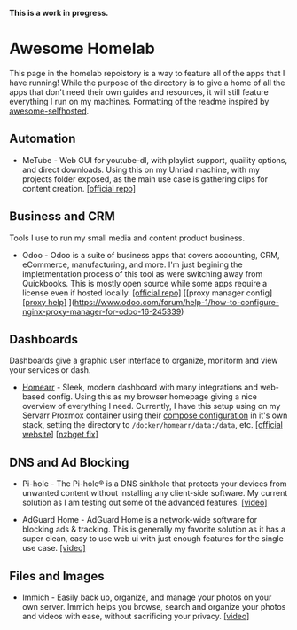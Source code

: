 **This is a work in progress.**

# Awesome Homelab

This page in the homelab repoistory is a way to feature all of the apps that I have running! While the purpose of the directory is to give a home of all the apps that don't need their own guides and resources, it will still feature everything I run on my machines. Formatting of the readme inspired by [awesome-selfhosted](https://github.com/awesome-selfhosted/awesome-selfhosted).

## Automation
* MeTube - Web GUI for youtube-dl, with playlist support, quaility options, and direct downloads. Using this on my Unriad machine, with my projects folder exposed, as the main use case is gathering clips for content creation. [[official repo]](https://github.com/alexta69/metube)

## Business and CRM
Tools I use to run my small media and content product business. 

* Odoo - Odoo is a suite of business apps that covers accounting, CRM, eCommerce, manufacturing, and more. I'm just begining the impletmentation process of this tool as were switching away from Quickbooks. This is mostly open source while some apps require a license even if hosted locally. [[official repo]](https://github.com/odoo/odoo) [[proxy manager config] [[proxy help]](https://github.com/odoo/odoo/issues/104597)
](https://www.odoo.com/forum/help-1/how-to-configure-nginx-proxy-manager-for-odoo-16-245339)

## Dashboards

Dashboards give a graphic user interface to organize, monitorm and view your services or dash.

* [Homearr](https://www.youtube.com/watch?v=A6vcTIzp_Ww) - Sleek, modern dashboard with many integrations and web-based config. Using this as my browser homepage giving a nice overview of everything I need. Currently, I have this setup using on my Servarr Proxmox container using their [compose configuration](https://homarr.dev/docs/getting-started/installation#-docker-compose) in it's own stack, setting the directory to ```/docker/homearr/data:/data```, etc. [[official website]](https://homarr.dev/) [[nzbget fix]](https://github.com/ajnart/homarr/issues/559#issuecomment-1377959472)

## DNS and Ad Blocking

* Pi-hole - The Pi-hole® is a DNS sinkhole that protects your devices from unwanted content without installing any client-side software. My current solution as I am testing out some of the advanced features. [[video]](https://youtu.be/YqaDnnREqI8)

* AdGuard Home - AdGuard Home is a network-wide software for blocking ads & tracking. This is generally my favorite solution  as it has a super clean, easy to use web ui with just enough features for the single use case. [[video]](https://youtu.be/xtMFcVx3cHU)

## Files and Images

* Immich - Easily back up, organize, and manage your photos on your own server. Immich helps you
browse, search and organize your photos and videos with ease, without sacrificing your privacy. [[video]](https://youtu.be/s1ufPvO0BVE)

